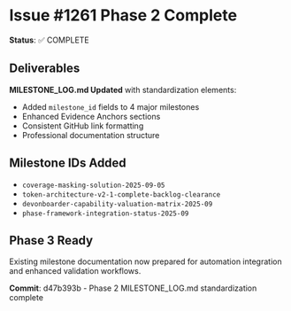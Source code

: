 # Issue #1261 Phase 2 Complete

**Status**: ✅ COMPLETE

## Deliverables

**MILESTONE_LOG.md Updated** with standardization elements:

- Added `milestone_id` fields to 4 major milestones
- Enhanced Evidence Anchors sections
- Consistent GitHub link formatting
- Professional documentation structure

## Milestone IDs Added

- `coverage-masking-solution-2025-09-05`
- `token-architecture-v2-1-complete-backlog-clearance`
- `devonboarder-capability-valuation-matrix-2025-09`
- `phase-framework-integration-status-2025-09`

## Phase 3 Ready

Existing milestone documentation now prepared for automation integration and enhanced validation workflows.

**Commit**: d47b393b - Phase 2 MILESTONE_LOG.md standardization complete
